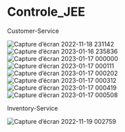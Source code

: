 # Controle_JEE
Customer-Service

![Capture d’écran 2022-11-18 231142](https://user-images.githubusercontent.com/84517689/212776910-57f835f7-a8f4-4e3d-9048-b0f8a8bf3c4c.png)
![Capture d’écran 2023-01-16 235836](https://user-images.githubusercontent.com/84517689/212777329-9417e79d-d169-4504-af57-ae426dfe6a78.jpg)
![Capture d’écran 2023-01-17 000000](https://user-images.githubusercontent.com/84517689/212777421-d140fd14-baf7-48f9-bfec-5431897ca81a.jpg)
![Capture d’écran 2023-01-17 000111](https://user-images.githubusercontent.com/84517689/212777519-1d1ce63f-3128-469b-85bc-e510db7ccdab.jpg)
![Capture d’écran 2023-01-17 000202](https://user-images.githubusercontent.com/84517689/212777568-ad49c687-cefb-40d0-94bd-f7143bc67ee4.jpg)
![Capture d’écran 2023-01-17 000312](https://user-images.githubusercontent.com/84517689/212777659-bedecde9-9de3-42b7-9e22-153b6251ca89.jpg)
![Capture d’écran 2023-01-17 000419](https://user-images.githubusercontent.com/84517689/212777779-ed16b4eb-bdb8-47ed-bf9d-90ea2d6293c7.jpg)
![Capture d’écran 2023-01-17 000508](https://user-images.githubusercontent.com/84517689/212777850-57bd4039-f464-4005-a635-5f57b37cf585.jpg)
 
 Inventory-Service
 
 ![Capture d’écran 2022-11-19 002759](https://user-images.githubusercontent.com/84517689/212777987-82e6fe68-71c7-443a-b4e6-cc185b6e1b84.png)


